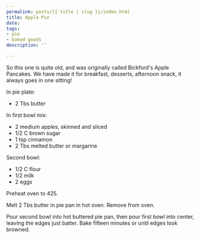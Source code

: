 ```yaml
---
permalink: posts/{{ title | slug }}/index.html
title: Apple Pie
date: 
tags:
- pie
- baked goods
description: ''

---
```

So this one is quite old, and was originally called Bickford's Apple Pancakes. We have made it for breakfast, desserts, afternoon snack, it always goes in one sitting! 

In pie plate:

* 2 Tbs butter

In first bowl mix:

* 2 medium apples, skinned and sliced
* 1/2 C brown sugar
* 1 tsp cinnamon
* 2 Tbs melted butter or margarine

Second bowl:

* 1/2 C flour
* 1/2 milk
* 2 eggs

Preheat oven to 425.

Melt 2 Tbs butter in pie pan in hot oven. Remove from oven.

Pour second bowl into hot buttered pie pan, then pour first bowl into center, leaving the edges just batter. Bake fifteen minutes or until edges look browned.